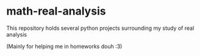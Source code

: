 # math-real-analysis
This repository holds several python projects surrounding my study of real analysis

(Mainly for helping me in homeworks douh :3)
